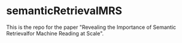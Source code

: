 # semanticRetrievalMRS
This is the repo for the paper "Revealing the Importance of Semantic Retrievalfor Machine Reading at Scale".
